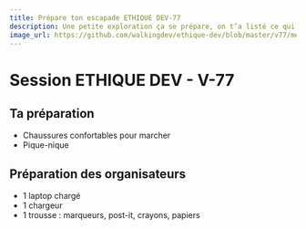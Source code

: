 ```yaml
---
title: Prépare ton escapade ETHIQUE DEV-77
description: Une petite exploration ça se prépare, on t’a listé ce qui nous paraissait indispensable (ou pas).
image_url: https://github.com/walkingdev/ethique-dev/blob/master/v77/media/banner-ethique-dev.jpg?raw=true
---
```


# Session ETHIQUE DEV - V-77

## Ta préparation

- Chaussures confortables pour marcher
- Pique-nique

## Préparation des organisateurs
* 1 laptop chargé
* 1 chargeur
* 1 trousse : marqueurs, post-it, crayons, papiers
